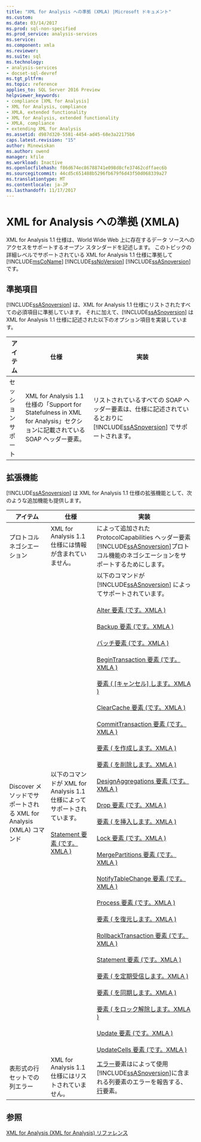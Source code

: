 ```yaml
---
title: "XML for Analysis への準拠 (XMLA) |Microsoft ドキュメント"
ms.custom: 
ms.date: 03/14/2017
ms.prod: sql-non-specified
ms.prod_service: analysis-services
ms.service: 
ms.component: xmla
ms.reviewer: 
ms.suite: sql
ms.technology:
- analysis-services
- docset-sql-devref
ms.tgt_pltfrm: 
ms.topic: reference
applies_to: SQL Server 2016 Preview
helpviewer_keywords:
- compliance [XML for Analysis]
- XML for Analysis, compliance
- XMLA, extended functionality
- XML for Analysis, extended functionality
- XMLA, compliance
- extending XML for Analysis
ms.assetid: d987d320-5581-4454-ad45-68e3a22175b6
caps.latest.revision: "15"
author: Minewiskan
ms.author: owend
manager: kfile
ms.workload: Inactive
ms.openlocfilehash: f86d674ec86788741e098d8cfe37462cdffaec6b
ms.sourcegitcommit: 44cd5c651488b5296fb679f6d43f50d068339a27
ms.translationtype: MT
ms.contentlocale: ja-JP
ms.lasthandoff: 11/17/2017
---
```

# <a name="xml-for-analysis-compliance-xmla"></a>XML for Analysis への準拠 (XMLA)
  XML for Analysis 1.1 仕様は、World Wide Web 上に存在するデータ ソースへのアクセスをサポートするオープン スタンダードを記述します。 このトピックの詳細レベルでサポートされている XML for Analysis 1.1 仕様に準拠して[!INCLUDE[msCoName](../../includes/msconame-md.md)] [!INCLUDE[ssNoVersion](../../includes/ssnoversion-md.md)] [!INCLUDE[ssASnoversion](../../includes/ssasnoversion-md.md)]です。  
  
## <a name="compliant-items"></a>準拠項目  
 [!INCLUDE[ssASnoversion](../../includes/ssasnoversion-md.md)] は、XML for Analysis 1.1 仕様にリストされたすべての必須項目に準拠しています。 それに加えて、[!INCLUDE[ssASnoversion](../../includes/ssasnoversion-md.md)] は XML for Analysis 1.1 仕様に記述された以下のオプション項目を実装しています。  
  
|アイテム|仕様|実装|  
|----------|-------------------|--------------------|  
|セッション サポート|XML for Analysis 1.1 仕様の「Support for Statefulness in XML for Analysis」セクションに記載されている SOAP ヘッダー要素。|リストされているすべての SOAP ヘッダー要素は、仕様に記述されているとおりに [!INCLUDE[ssASnoversion](../../includes/ssasnoversion-md.md)] でサポートされます。|  
  
## <a name="extensions"></a>拡張機能  
 [!INCLUDE[ssASnoversion](../../includes/ssasnoversion-md.md)] は XML for Analysis 1.1 仕様の拡張機能として、次のような追加機能も提供します。  
  
|アイテム|仕様|実装|  
|----------|-------------------|--------------------|  
|プロトコル ネゴシエーション|XML for Analysis 1.1 仕様には情報が含まれていません。|によって追加された ProtocolCapabilities ヘッダー要素[!INCLUDE[ssASnoversion](../../includes/ssasnoversion-md.md)]プロトコル機能のネゴシエーションをサポートするためにします。|  
|Discover メソッドでサポートされる XML for Analysis (XMLA) コマンド|以下のコマンドが XML for Analysis 1.1 仕様によってサポートされています。<br /><br /> [Statement 要素 &#40;です。XMLA &#41;](../../analysis-services/xmla/xml-elements-commands/statement-element-xmla.md)|以下のコマンドが [!INCLUDE[ssASnoversion](../../includes/ssasnoversion-md.md)] によってサポートされています。<br /><br /> [Alter 要素 &#40;です。XMLA &#41;](../../analysis-services/xmla/xml-elements-commands/alter-element-xmla.md)<br /><br /> [Backup 要素 &#40;です。XMLA &#41;](../../analysis-services/xmla/xml-elements-commands/backup-element-xmla.md)<br /><br /> [バッチ要素 &#40;です。XMLA &#41;](../../analysis-services/xmla/xml-elements-commands/batch-element-xmla.md)<br /><br /> [BeginTransaction 要素 &#40;です。XMLA &#41;](../../analysis-services/xmla/xml-elements-commands/begintransaction-element-xmla.md)<br /><br /> [要素 &#40; [キャンセル] します。XMLA &#41;](../../analysis-services/xmla/xml-elements-commands/cancel-element-xmla.md)<br /><br /> [ClearCache 要素 &#40;です。XMLA &#41;](../../analysis-services/xmla/xml-elements-commands/clearcache-element-xmla.md)<br /><br /> [CommitTransaction 要素 &#40;です。XMLA &#41;](../../analysis-services/xmla/xml-elements-commands/committransaction-element-xmla.md)<br /><br /> [要素 &#40; を作成します。XMLA &#41;](../../analysis-services/xmla/xml-elements-commands/create-element-xmla.md)<br /><br /> [要素 &#40; を削除します。XMLA &#41;](../../analysis-services/xmla/xml-elements-commands/delete-element-xmla.md)<br /><br /> [DesignAggregations 要素 &#40;です。XMLA &#41;](../../analysis-services/xmla/xml-elements-commands/designaggregations-element-xmla.md)<br /><br /> [Drop 要素 &#40;です。XMLA &#41;](../../analysis-services/xmla/xml-elements-commands/drop-element-xmla.md)<br /><br /> [要素 &#40; を挿入します。XMLA &#41;](../../analysis-services/xmla/xml-elements-commands/insert-element-xmla.md)<br /><br /> [Lock 要素 &#40;です。XMLA &#41;](../../analysis-services/xmla/xml-elements-commands/lock-element-xmla.md)<br /><br /> [MergePartitions 要素 &#40;です。XMLA &#41;](../../analysis-services/xmla/xml-elements-commands/mergepartitions-element-xmla.md)<br /><br /> [NotifyTableChange 要素 &#40;です。XMLA &#41;](../../analysis-services/xmla/xml-elements-commands/notifytablechange-element-xmla.md)<br /><br /> [Process 要素 &#40;です。XMLA &#41;](../../analysis-services/xmla/xml-elements-commands/process-element-xmla.md)<br /><br /> [要素 &#40; を復元します。XMLA &#41;](../../analysis-services/xmla/xml-elements-commands/restore-element-xmla.md)<br /><br /> [RollbackTransaction 要素 &#40;です。XMLA &#41;](../../analysis-services/xmla/xml-elements-commands/rollbacktransaction-element-xmla.md)<br /><br /> [Statement 要素 &#40;です。XMLA &#41;](../../analysis-services/xmla/xml-elements-commands/statement-element-xmla.md)<br /><br /> [要素 &#40; を定期受信します。XMLA &#41;](../../analysis-services/xmla/xml-elements-commands/subscribe-element-xmla.md)<br /><br /> [要素 &#40; を同期します。XMLA &#41;](../../analysis-services/xmla/xml-elements-commands/synchronize-element-xmla.md)<br /><br /> [要素 &#40; をロック解除します。XMLA &#41;](../../analysis-services/xmla/xml-elements-commands/unlock-element-xmla.md)<br /><br /> [Update 要素 &#40;です。XMLA &#41;](../../analysis-services/xmla/xml-elements-commands/update-element-xmla.md)<br /><br /> [UpdateCells 要素 &#40;です。XMLA &#41;](../../analysis-services/xmla/xml-elements-commands/updatecells-element-xmla.md)|  
|表形式の行セットでの列エラー|XML for Analysis 1.1 仕様にはリストされていません。|[エラー](../../analysis-services/xmla/xml-elements-properties/error-element-xmla.md)要素はによって使用[!INCLUDE[ssASnoversion](../../includes/ssasnoversion-md.md)]に含まれる列要素のエラーを報告する、[行](../../analysis-services/xmla/xml-elements-properties/error-element-xmla.md)要素。|  
  
## <a name="see-also"></a>参照  
 [XML for Analysis (XML for Analysis) リファレンス](../../analysis-services/xmla/xml-for-analysis-xmla-reference.md)  
  
  
